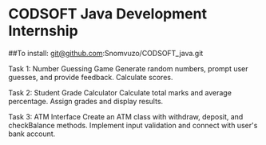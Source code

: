 # CODSOFT Java Development Internship

##To install:
git@github.com:Snomvuzo/CODSOFT_java.git

Task 1: Number Guessing Game
 Generate random numbers, prompt user guesses, and provide feedback.
 Calculate scores.

Task 2: Student Grade Calculator
 Calculate total marks and average percentage.
 Assign grades and display results.

Task 3: ATM Interface
 Create an ATM class with withdraw, deposit, and checkBalance methods.
 Implement input validation and connect with user's bank account.

